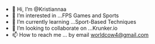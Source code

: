 - 👋 Hi, I’m @Kristiannaa
- 👀 I’m interested in ...FPS Games and Sports
- 🌱 I’m currently learning ...Sport-Based Techniques
- 💞️ I’m looking to collaborate on ...Krunker.io
- 📫 How to reach me ... by email worldcow4@gmail.com

<!---
Kristiannaa/Kristiannaa is a ✨ special ✨ repository because its `README.md` (this file) appears on your GitHub profile.
You can click the Preview link to take a look at your changes.
--->
